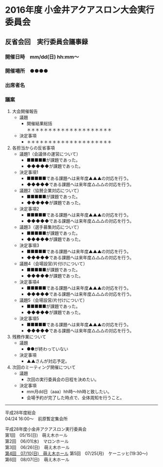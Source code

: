 # 2016年度 小金井アクアスロン大会実行委員会  
## 反省会回　実行委員会議事録  
### 開催日時　mm/dd(日) hh:mm～  
### 開催場所　●●●●  
### 出席者名　    
### 議案  
1. 大会開催報告  
   * 議題  
     + 開催結果総括  
       ＊＊＊＊＊＊＊＊＊＊＊＊＊＊＊＊＊＊＊＊  
   * 決定事項  
     + ＊＊＊＊＊＊＊＊＊＊＊＊＊＊＊＊＊＊＊＊  
2. 各担当からの反省事項  
   * 議題1（会議体の運営について）  
     + ■■■■■が課題であった。  
     + ◆◆◆◆◆が課題であった。  
   * 決定事項1  
     + ■■■■■である課題へは来年度▲▲▲の対応を行う。  
     + ◆◆◆◆◆である課題へは来年度△△△の対応を行う。    
   * 議題2（協賛企業対応について）  
     + ■■■■■が課題であった。  
     + ◆◆◆◆◆が課題であった。  
   * 決定事項2  
     + ■■■■■である課題へは来年度▲▲▲の対応を行う。  
     + ◆◆◆◆◆である課題へは来年度△△△の対応を行う。    
   * 議題3（選手募集対応について）  
     + ■■■■■が課題であった。  
     + ◆◆◆◆◆が課題であった。  
   * 決定事項3  
     + ■■■■■である課題へは来年度▲▲▲の対応を行う。  
     + ◆◆◆◆◆である課題へは来年度△△△の対応を行う。    
   * 議題4（会場設営/片付けについて）  
     + ■■■■■が課題であった。  
     + ◆◆◆◆◆が課題であった。  
   * 決定事項4  
     + ■■■■■である課題へは来年度▲▲▲の対応を行う。  
     + ◆◆◆◆◆である課題へは来年度△△△の対応を行う。    
   * 議題5（会場設営/片付けについて）  
     + ■■■■■が課題であった。  
     + ◆◆◆◆◆が課題であった。  
   * 決定事項5  
     + ■■■■■である課題へは来年度▲▲▲の対応を行う。  
     + ◆◆◆◆◆である課題へは来年度△△△の対応を行う。    
3. 残務作業について  
   * 議題  
     + ●●が終わっていない  
   * 決定事項  
     + ▲▲さんが対応予定。    
4. 次回のミーティング開催について  
   * 議題  
     + 次回の実行委員会の日程を決めたい。  
   * 決定事項  
     + mm月dd日（aaa）hh時～hh時と致したい。  
     + 会場予約が完了した時点で、全体周知を行うこと。    

---

平成28年度総会  
04/24 16:00～　前原暫定集会所  

平成28年度小金井アクアスロン実行委員会  
第1回　05/15(日)　萌え木ホール  
第2回　06/01(水)　マロンホール  
第3回　06/26(日)　萌え木ホール  
[第4回　07/10(日)　萌え木ホール](./20160710.md "議事録を参照する。")
第5回　07/25(月)　ケーニッヒ(19:30～)  
第6回　08/07(日)　萌え木ホール  
